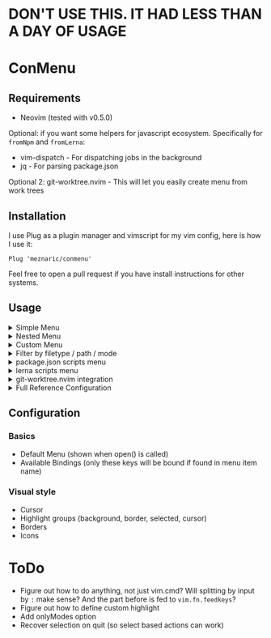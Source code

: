 # DON'T USE THIS. IT HAD LESS THAN A DAY OF USAGE

# ConMenu

## Requirements

 - Neovim (tested with v0.5.0)

Optional: if you want some helpers for javascript ecosystem. Specifically for `fromNpm` and `fromLerna`:

 - vim-dispatch - For dispatching jobs in the background
 - jq - For parsing package.json

Optional 2: git-worktree.nvim - This will let you easily create menu from work trees

## Installation

I use Plug as a plugin manager and vimscript for my vim config, here is how I use it:
```
Plug 'meznaric/conmenu'
```

Feel free to open a pull request if you have install instructions for other systems.


## Usage

<details>
  <summary>Simple Menu</summary>
  
  ```
  ToDo
  ```
</details>
<details>
  <summary>Nested Menu</summary>
  
  ```
  ToDo
  ```
</details>
<details>
  <summary>Custom Menu</summary>
  
  ```
  ToDo
  ```
</details>
<details>
  <summary>Filter by filetype / path / mode</summary>
  
  ```
  ToDo
  ```
</details>
<details>
  <summary>package.json scripts menu</summary>
  
  ```
  ToDo
  ```
</details>
<details>
  <summary>lerna scripts menu</summary>

  ```
  ToDo
  ```
</details>
<details>
  <summary>git-worktree.nvim integration</summary>

  Requires git-worktree.nvim to be installed
  ```lua
    -- Prompts for name then uses create_worktree(name, name, origin)
    :lua require('conmenu').createWorktree()

    -- Shows a menu with available work trees, so you can switch easily
    :lua require('conmenu').selectWorktree()

    -- Shows a menu of worktrees ready for removal
    :lua require('conmenu').removeWorktree()
  ```
</details>
<details>
  <summary>Full Reference Configuration</summary>
  
  ```
  ToDo
  ```
</details>

## Configuration

### Basics
 - Default Menu (shown when open() is called)
 - Available Bindings (only these keys will be bound if found in menu item name)

### Visual style 
 - Cursor
 - Highlight groups (background, border, selected, cursor)
 - Borders
 - Icons

# ToDo
 - Figure out how to do anything, not just vim.cmd? Will splitting by input by `:` make sense? And the part before is fed to `vim.fn.feedkeys`?
 - Figure out how to define custom highlight
 - Add onlyModes option
 - Recover selection on quit (so select based actions can work) 

